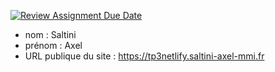[![Review Assignment Due Date](https://classroom.github.com/assets/deadline-readme-button-24ddc0f5d75046c5622901739e7c5dd533143b0c8e959d652212380cedb1ea36.svg)](https://classroom.github.com/a/SKyKHAPL)
- nom : Saltini
- prénom : Axel
- URL publique du site : https://tp3netlify.saltini-axel-mmi.fr
